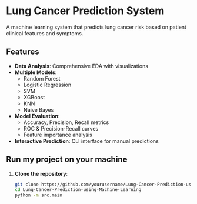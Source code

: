 # Lung Cancer Prediction System

A machine learning system that predicts lung cancer risk based on patient clinical features and symptoms.

## Features

- **Data Analysis**: Comprehensive EDA with visualizations
- **Multiple Models**: 
  - Random Forest
  - Logistic Regression
  - SVM
  - XGBoost
  - KNN
  - Naive Bayes
- **Model Evaluation**: 
  - Accuracy, Precision, Recall metrics
  - ROC & Precision-Recall curves
  - Feature importance analysis
- **Interactive Prediction**: CLI interface for manual predictions

## Run my project on your machine

1. **Clone the repository**:
   ```bash
   git clone https://github.com/yourusername/Lung-Cancer-Prediction-using-Machine-Learning.git
   cd Lung-Cancer-Prediction-using-Machine-Learning
   python -m src.main